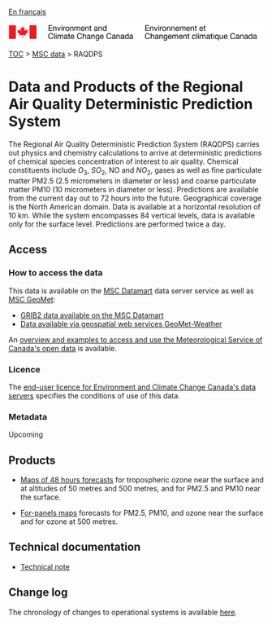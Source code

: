 [En français](readme_raqdps_fr.md)

![ECCC logo](../../img_eccc-logo.png)

[TOC](../../readme_en.md) > [MSC data](../readme_en.md) > RAQDPS

# Data and Products of the Regional Air Quality Deterministic Prediction System 

The Regional Air Quality Deterministic Prediction System (RAQDPS) carries out physics and chemistry calculations to arrive at deterministic predictions of chemical species concentration of interest to air quality. Chemical constituents include $`O_3`$, $`SO_2`$, NO and $`NO_2`$, gases as well as fine particulate matter PM2.5 (2.5 micrometers in diameter or less) and coarse particulate matter PM10 (10 micrometers in diameter or less). Predictions are available from the current day out to 72 hours into the future. Geographical coverage is the North American domain. Data is available at a horizontal resolution of 10 km. While the system encompasses 84 vertical levels, data is available only for the surface level. Predictions are performed twice a day. 

## Access

### How to access the data

This data is available on the [MSC Datamart](../../msc-datamart/readme_en.md) data server service as well as [MSC GeoMet](../../msc-geomet/readme_en.md):

* [GRIB2 data available on the MSC Datamart](readme_raqdps-datamart_en.md) 
* [Data available via geospatial web services GeoMet-Weather](../../msc-geomet/readme_en.md)

An [overview and examples to access and use the Meteorological Service of Canada's open data](../../usage/readme_en.md) is available.

### Licence

The [end-user licence for Environment and Climate Change Canada's data servers](../../licence/readme_en.md) specifies the conditions of use of this data.

### Metadata

Upcoming

## Products

* [Maps of 48 hours forecasts](https://weather.gc.ca/aqfm/index_e.html) for tropospheric ozone near the surface and at altitudes of 50 metres and 500 metres, and for PM2.5 and PM10 near the surface. 

* [For-panels maps](https://weather.gc.ca/aqfm/index_e.html) forecasts for PM2.5, PM10, and ozone near the surface and for ozone at 500 metres.

## Technical documentation

* [Technical note](http://collaboration.cmc.ec.gc.ca/cmc/CMOI/product_guide/docs/tech_notes/technote_raqdps_e.pdf)

## Change log

The chronology of changes to operational systems is available [here](changelog_raqdps_en.md).

